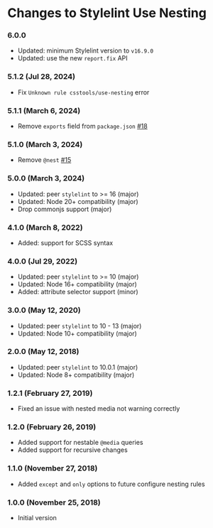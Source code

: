 # Changes to Stylelint Use Nesting

### 6.0.0

- Updated: minimum Stylelint version to `v16.9.0`
- Updated: use the new `report.fix` API

### 5.1.2 (Jul 28, 2024)

- Fix `Unknown rule csstools/use-nesting` error

### 5.1.1 (March 6, 2024)

- Remove `exports` field from `package.json` [#18](https://github.com/csstools/stylelint-use-nesting/issues/18)

### 5.1.0 (March 3, 2024)

- Remove `@nest` [#15](https://github.com/csstools/stylelint-use-nesting/issues/15)

### 5.0.0 (March 3, 2024)

- Updated: peer `stylelint` to >= 16 (major)
- Updated: Node 20+ compatibility (major)
- Drop commonjs support (major)

### 4.1.0 (March 8, 2022)

- Added: support for SCSS syntax

### 4.0.0 (Jul 29, 2022)

- Updated: peer `stylelint` to >= 10 (major)
- Updated: Node 16+ compatibility (major)
- Added: attribute selector support (minor)

### 3.0.0 (May 12, 2020)

- Updated: peer `stylelint` to 10 - 13 (major)
- Updated: Node 10+ compatibility (major)

### 2.0.0 (May 12, 2018)

- Updated: peer `stylelint` to 10.0.1 (major)
- Updated: Node 8+ compatibility (major)

### 1.2.1 (February 27, 2019)

- Fixed an issue with nested media not warning correctly

### 1.2.0 (February 26, 2019)

- Added support for nestable `@media` queries
- Added support for recursive changes

### 1.1.0 (November 27, 2018)

- Added `except` and `only` options to future configure nesting rules

### 1.0.0 (November 25, 2018)

- Initial version
